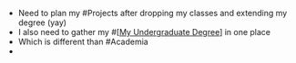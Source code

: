 - Need to plan my #Projects after dropping my classes and extending my degree (yay)
- I also need to gather my #[[My Undergraduate Degree]] in one place
- Which is different than #Academia
-

[//begin]: # "Autogenerated link references for markdown compatibility"
[My Undergraduate Degree]: <../pages-ls/My Undergraduate Degree> "My Undergraduate Degree"
[//end]: # "Autogenerated link references"
